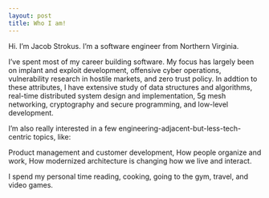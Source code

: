 ```yaml
---
layout: post
title: Who I am!
---
```


Hi. I’m Jacob Strokus. I’m a software engineer from Northern Virginia.

I’ve spent most of my career building software. My focus has largely been on implant and exploit development, offensive cyber operations, vulnerability research in hostile markets, and zero trust policy. In addtion to these attributes, I have extensive study of data structures and algorithms, real-time distributed system design and implementation, 5g mesh networking, cryptography and secure programming, and low-level development.

I’m also really interested in a few engineering-adjacent-but-less-tech-centric topics, like:

Product management and customer development,
How people organize and work,
How modernized architecture is changing how we live and interact.


I spend my personal time reading, cooking, going to the gym, travel, and video games.

